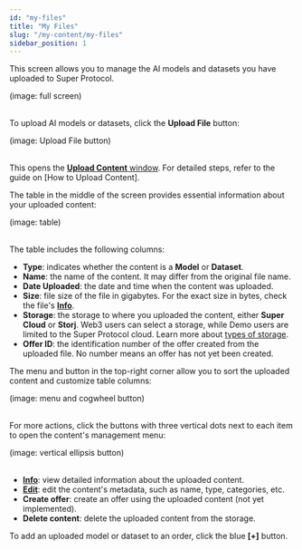 ```yaml
---
id: "my-files"
title: "My Files"
slug: "/my-content/my-files"
sidebar_position: 1
---
```


This screen allows you to manage the AI models and datasets you have uploaded to Super Protocol.

(image: full screen)
<br/>
<br/>

To upload AI models or datasets, click the **Upload File** button:

(image: Upload File button)
<br/>
<br/>

This opens the [**Upload Content** window](/marketplace/my-content/my-files/upload-content). For detailed steps, refer to the guide on [How to Upload Content].

The table in the middle of the screen provides essential information about your uploaded content:

(image: table)
<br/>
<br/>

The table includes the following columns:

- **Type**: indicates whether the content is a **Model** or **Dataset**.
- **Name**: the name of the content. It may differ from the original file name.
- **Date Uploaded**: the date and time when the content was uploaded.
- **Size**: file size of the file in gigabytes. For the exact size in bytes, check the file's [**Info**](/marketplace/my-content/my-files/info).
- **Storage**: the storage to where you uploaded the content, either **Super Cloud** or **Storj**. Web3 users can select a storage, while Demo users are limited to the Super Protocol cloud. Learn more about [types of storage](/marketplace/account/web3).
- **Offer ID**: the identification number of the offer created from the uploaded file. No number means an offer has not yet been created.

The menu and button in the top-right corner allow you to sort the uploaded content and customize table columns:

(image: menu and cogwheel button)
<br/>
<br/>

For more actions, click the buttons with three vertical dots next to each item to open the content's management menu:

(image: vertical ellipsis button)
<br/>
<br/>

- [**Info**](/marketplace/my-content/my-files/info): view detailed information about the uploaded content.
- [**Edit**](/marketplace/my-content/my-files/edit-content): edit the content's metadata, such as name, type, categories, etc.
- **Create offer**: create an offer using the uploaded content (not yet implemented).
- **Delete content**: delete the uploaded content from the storage.

To add an uploaded model or dataset to an order, click the blue **[+]** button.